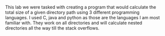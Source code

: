 This lab we were tasked with creating a program that would calculate the total size of a given directory path using 3 different programming languages. I used C, java
and python as those are the languages I am most familiar with. They work on all directories and will calculate nested directories all the way till the stack overflows.
